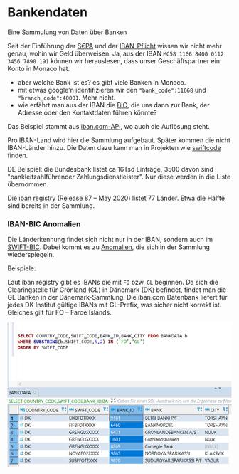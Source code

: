 # Bankendaten

Eine Sammulung von Daten über Banken

Seit der Einführung der [S€PA](https://de.wikipedia.org/wiki/Europ%C3%A4ischer_Zahlungsraum#Teilnehmerl%C3%A4nder) und der [IBAN-Pflicht](https://de.wikipedia.org/wiki/Internationale_Bankkontonummer#IBAN-Pflicht) wissen wir nicht mehr genau, wohin wir Geld überweisen. Ja, aus der IBAN `MC58 1166 8400 0112 3456 7890 191` können wir herauslesen, dass unser Geschäftspartner ein Konto in Monaco hat. 

- aber welche Bank ist es? es gibt viele Banken in Monaco.
- mit etwas google'n identifizieren wir den `"bank_code":11668` und `"branch_code":40001`. Mehr nicht.
- wie erfährt man aus der IBAN die [BIC](https://de.wikipedia.org/wiki/ISO_9362), die uns dann zur Bank, der Adresse oder den Kontaktdaten führen könnte?

Das Beispiel stammt aus [iban.com-API](https://github.com/klst-de/iban.com-API/blob/master/README.md), wo auch die Auflösung steht.

Pro IBAN-Land wird hier die Sammlung aufgebaut. Später kommen die nicht IBAN-Länder hinzu. Die Daten dazu kann man in Projekten wie [swiftcode](https://github.com/Thomanphan/swiftcode) finden. 

DE Beispiel: die Bundesbank listet ca 16Tsd Einträge, 3500 davon sind "bankleitzahlführender Zahlungsdienstleister". Nur diese werden in die Liste übernommen.

Die [iban registry](https://www.iso13616.org/) (Release 87 – May 2020) listet 77 Länder. Etwa die Hälfte sind bereits in der Sammlung.

### IBAN-BIC Anomalien

Die Länderkennung findet sich nicht nur in der IBAN, sondern auch im [SWIFT-BIC](https://de.wikipedia.org/wiki/ISO_9362). Dabei kommt es zu [Anomalien](https://de.wikipedia.org/wiki/ISO_9362#Unzul%C3%A4nglichkeiten), die sich in der Sammlung wiederspiegeln.

Beispiele:

Laut iban registry gibt es IBANs die mit `FO` bzw. `GL` beginnen. Da sich die Clearingstelle für Grönland (GL) in Dänemark (DK) befindet, findet man die GL Banken in der Dänemark-Sammlung. Die iban.com Datenbank liefert für jedes DK Institut gültige IBANs mit GL-Prefix, was sicher nicht korrekt ist. Gleiches gilt für FO – Faroe Islands.

![](images/FO+GL-Anomalie.PNG)

 